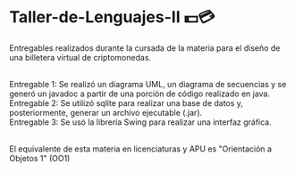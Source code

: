 # Taller-de-Lenguajes-II 💵💳
Entregables realizados durante la cursada de la materia para el diseño de una billetera virtual de criptomonedas.<br><br>

Entregable 1: Se realizó un diagrama UML, un diagrama de secuencias y se generó un javadoc a partir de una porción de código realizado en java.<br>
Entregable 2: Se utilizó sqlite para realizar una base de datos y, posteriormente, generar un archivo ejecutable (.jar).<br>
Entregable 3: Se usó la librería Swing para realizar una interfaz gráfica.<br><br>

El equivalente de esta materia en licenciaturas y APU es "Orientación a Objetos 1" (OO1)
